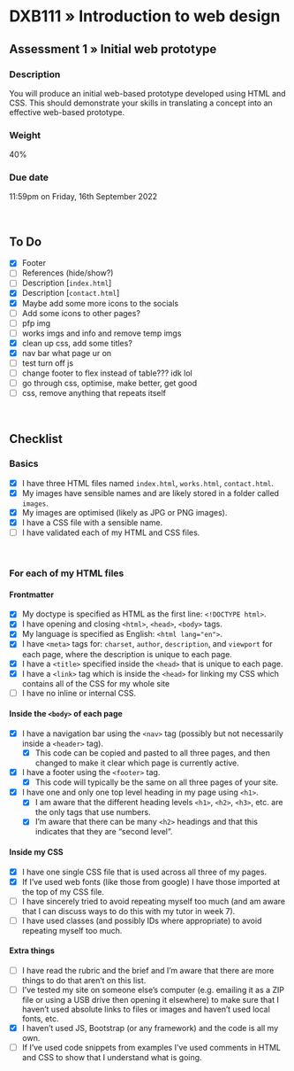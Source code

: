 # DXB111 » Introduction to web design
## Assessment 1 » Initial web prototype

### Description
You will produce an initial web-based prototype developed using HTML and CSS. This should demonstrate your skills in translating a concept into an effective web-based prototype.

### Weight
40%

### Due date
11:59pm on Friday, 16th September 2022

<br />

## To Do
- [x] Footer
- [ ] References (hide/show?)
- [ ] Description [`index.html`]
- [x] Description [`contact.html`]
- [x] Maybe add some more icons to the socials
- [ ] Add some icons to other pages?
- [ ] pfp img
- [ ] works imgs and info and remove temp imgs
- [x] clean up css, add some titles?
- [x] nav bar what page ur on
- [ ] test turn off js
- [ ] change footer to flex instead of table??? idk lol
- [ ] go through css, optimise, make better, get good
- [ ] css, remove anything that repeats itself

<br />

## Checklist
### Basics
- [x] I have three HTML files named `index.html`, `works.html`, `contact.html`.
- [x] My images have sensible names and are likely stored in a folder called `images`.
- [x] My images are optimised (likely as JPG or PNG images).
- [x] I have a CSS file with a sensible name.
- [ ] I have validated each of my HTML and CSS files.

<br />

### For each of my HTML files
#### Frontmatter
- [x] My doctype is specified as HTML as the first line: `<!DOCTYPE html>`.
- [x] I have opening and closing `<html>`, `<head>`, `<body>` tags.
- [x] My language is specified as English: `<html lang="en">`.
- [x] I have `<meta>` tags for: `charset`, `author`, `description`, and `viewport` for each page, where the description is unique to each page.
- [x] I have a `<title>` specified inside the `<head>` that is unique to each page.
- [x] I have a `<link>` tag which is inside the `<head>` for linking my CSS which contains all of the CSS for my whole site
- [ ] I have no inline or internal CSS.

#### Inside the `<body>` of each page
- [x] I have a navigation bar using the `<nav>` tag (possibly but not necessarily inside a `<header>` tag).
  - [x] This code can be copied and pasted to all three pages, and then changed to make it clear which page is currently active.
- [x] I have a footer using the `<footer>` tag.
  - [x] This code will typically be the same on all three pages of your site.
- [x] I have one and only one top level heading in my page using `<h1>`.
  - [x] I am aware that the different heading levels `<h1>`, `<h2>`, `<h3>`, etc. are the only tags that use numbers.
  - [x] I’m aware that there can be many `<h2>` headings and that this indicates that they are “second level”.

#### Inside my CSS
- [x] I have one single CSS file that is used across all three of my pages.
- [x] If I’ve used web fonts (like those from google) I have those imported at the top of my CSS file.
- [ ] I have sincerely tried to avoid repeating myself too much (and am aware that I can discuss ways to do this with my tutor in week 7).
- [ ] I have used classes (and possibly IDs where appropriate) to avoid repeating myself too much.

#### Extra things
- [ ] I have read the rubric and the brief and I’m aware that there are more things to do that aren’t on this list.
- [ ] I’ve tested my site on someone else’s computer (e.g. emailing it as a ZIP file or using a USB drive then opening it elsewhere) to make sure that I haven’t used absolute links to files or images and haven’t used local fonts, etc.
- [x] I haven’t used JS, Bootstrap (or any framework) and the code is all my own.
- [ ] If I’ve used code snippets from examples I’ve used comments in HTML and CSS to show that I understand what is going.

